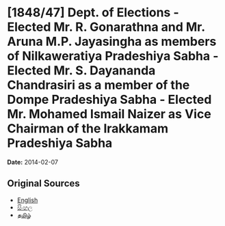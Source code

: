 # [1848/47] Dept. of Elections - Elected Mr. R. Gonarathna and Mr. Aruna M.P. Jayasingha as members of Nilkaweratiya Pradeshiya Sabha - Elected Mr. S. Dayananda Chandrasiri as a member of the Dompe Pradeshiya Sabha - Elected Mr. Mohamed Ismail Naizer as Vice Chairman of the Irakkamam Pradeshiya Sabha

**Date:** 2014-02-07

## Original Sources

- [English](https://documents.gov.lk/view/extra-gazettes/2014/2/1848-47_E.pdf)
- [සිංහල](https://documents.gov.lk/view/extra-gazettes/2014/2/1848-47_S.pdf)
- [தமிழ்](https://documents.gov.lk/view/extra-gazettes/2014/2/1848-47_T.pdf)
